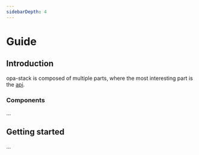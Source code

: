```yaml
---
sidebarDepth: 4
---
```


# Guide

## Introduction

opa-stack is composed of multiple parts, where the most interesting part is the [api](/api).

### Components

...

## Getting started

...

